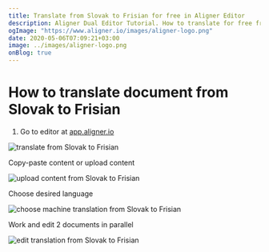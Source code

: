 ```yaml
---
title: Translate from Slovak to Frisian for free in Aligner Editor
description: Aligner Dual Editor Tutorial. How to translate for free from Slovak to Frisian. Aligner is multilingual document management platform. 
ogImage: "https://www.aligner.io/images/aligner-logo.png"
date: 2020-05-06T07:09:21+03:00
image: ../images/aligner-logo.png
onBlog: true
---
```


# How to translate document from Slovak to Frisian

1. Go to editor at [app.aligner.io](https://app.aligner.io "Aligner App web page")

![translate from Slovak to Frisian](../aligner-blank-editor.png "translate from Slovak to Frisian")

Copy-paste content or upload content

![upload content from Slovak to Frisian](../aligner-uploaded-document.png "upload content from Slovak to Frisian")

Choose desired language

![choose machine translation from Slovak to Frisian](../aligner-language-dropdown.png "choose machine translation from Slovak to Frisian")

Work and edit 2 documents in parallel

![edit translation from Slovak to Frisian](../aligner-double-sitded-editor.png "edit translation from Slovak to Frisian")


